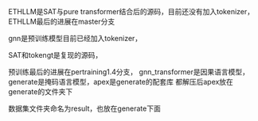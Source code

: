 ETHLLM是SAT与pure transformer结合后的源码，目前还没有加入tokenizer，ETHLLM最后的进展在master分支

gnn是预训练模型目前已经加入tokenizer，

SAT和tokengt是复现的源码，

预训练最后的进展在pertraining1.4分支，
gnn_transformer是因果语言模型，
generate是掩码语言模型，apex是generate的配套库
都解压后apex放在generate的文件夹下

数据集文件夹命名为result，也放在generate下面

